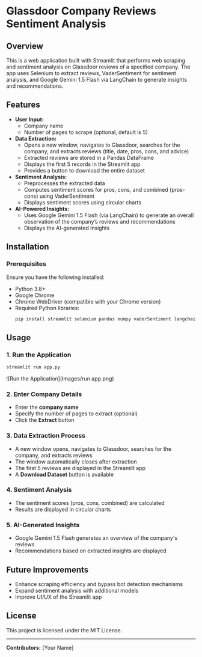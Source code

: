 # Glassdoor Company Reviews Sentiment Analysis

## Overview
This is a web application built with Streamlit that performs web scraping and sentiment analysis on Glassdoor reviews of a specified company. The app uses Selenium to extract reviews, VaderSentiment for sentiment analysis, and Google Gemini 1.5 Flash via LangChain to generate insights and recommendations.

## Features
- **User Input:**
  - Company name
  - Number of pages to scrape (optional, default is 5)
- **Data Extraction:**
  - Opens a new window, navigates to Glassdoor, searches for the company, and extracts reviews (title, date, pros, cons, and advice)
  - Extracted reviews are stored in a Pandas DataFrame
  - Displays the first 5 records in the Streamlit app
  - Provides a button to download the entire dataset
- **Sentiment Analysis:**
  - Preprocesses the extracted data
  - Computes sentiment scores for pros, cons, and combined (pros-cons) using VaderSentiment
  - Displays sentiment scores using circular charts
- **AI-Powered Insights:**
  - Uses Google Gemini 1.5 Flash (via LangChain) to generate an overall observation of the company’s reviews and recommendations
  - Displays the AI-generated insights

## Installation
### Prerequisites
Ensure you have the following installed:
- Python 3.8+
- Google Chrome
- Chrome WebDriver (compatible with your Chrome version)
- Required Python libraries:
  ```sh
  pip install streamlit selenium pandas numpy vaderSentiment langchain webdriver-manager python-dotenv langchain-google-genai nltk chromedriver-autoinstaller
  ```

## Usage
### 1. Run the Application
```sh
streamlit run app.py
```
![Run the Application](Images/run app.png)
### 2. Enter Company Details
- Enter the **company name**
- Specify the number of pages to extract (optional)
- Click the **Extract** button

### 3. Data Extraction Process
- A new window opens, navigates to Glassdoor, searches for the company, and extracts reviews
- The window automatically closes after extraction
- The first 5 reviews are displayed in the Streamlit app
- A **Download Dataset** button is available

### 4. Sentiment Analysis
- The sentiment scores (pros, cons, combined) are calculated
- Results are displayed in circular charts

### 5. AI-Generated Insights
- Google Gemini 1.5 Flash generates an overview of the company's reviews
- Recommendations based on extracted insights are displayed



## Future Improvements
- Enhance scraping efficiency and bypass bot detection mechanisms
- Expand sentiment analysis with additional models
- Improve UI/UX of the Streamlit app

## License
This project is licensed under the MIT License.

---
**Contributors:** [Your Name]


